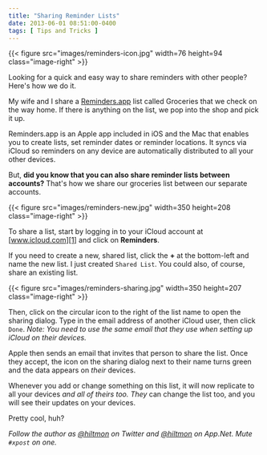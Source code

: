 ```yaml
---
title: "Sharing Reminder Lists"
date: 2013-06-01 08:51:00-0400
tags: [ Tips and Tricks ]
---
```


{{< figure src="images/reminders-icon.jpg" width=76 height=94 class="image-right" >}}

Looking for a quick and easy way to share reminders with other people? Here's how we do it.

My wife and I share a [Reminders.app](http://support.apple.com/kb/HT4970) list called Groceries that we check on the way home. If there is anything on the list, we pop into the shop and pick it up.

Reminders.app is an Apple app included in iOS and the Mac that enables you to create lists, set reminder dates or reminder locations. It syncs via iCloud so reminders on any device are automatically distributed to all your other devices.

But, **did you know that you can also share reminder lists between accounts?**  That's how we share our groceries list between our separate accounts. 

{{< figure src="images/reminders-new.jpg" width=350 height=208 class="image-right" >}}

To share a list, start by logging in to your iCloud account at [www.icloud.com][1] and click on **Reminders**.

If you need to create a new, shared list, click the **+** at the bottom-left and name the new list. I just created `Shared List`. You could also, of course, share an existing list.

{{< figure src="images/reminders-sharing.jpg" width=350 height=207 class="image-right" >}}

Then, click on the circular icon to the right of the list name to open the sharing dialog. Type in the email address of another iCloud user, then click `Done`. *Note: You need to use the same email that they use when setting up iCloud on their devices.*

Apple then sends an email that invites that person to share the list. Once they accept, the icon on the sharing dialog next to their name turns green and the data appears on *their* devices.

Whenever you add or change something on this list, it will now replicate to all your devices *and all of theirs too.* *They* can change the list too, and you will see their updates on your devices.

Pretty cool, huh?

*Follow the author as [@hiltmon](https://twitter.com/hiltmon) on Twitter and [@hiltmon](http://alpha.app.net/hiltmon) on App.Net. Mute `#xpost` on one.*

[1]:	http://www.icloud.com/

